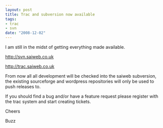 ```yaml
--- 
layout: post
title: Trac and subversion now available
tags: 
- trac
- svn
date: "2008-12-02"
---
```

I am still in the midst of getting everything made available.

<a href=" http://svn.saiweb.co.uk">
http://svn.saiweb.co.uk</a>

<a href="http://trac.saiweb.co.uk">http://trac.saiweb.co.uk</a>

From now all all development will be checked into the saiweb subversion, the existing sourceforge and wordpress repositories will only be used to push releases to.

If you should find a bug and/or have a feature request please register with the trac system and start creating tickets.

Cheers


Buzz
